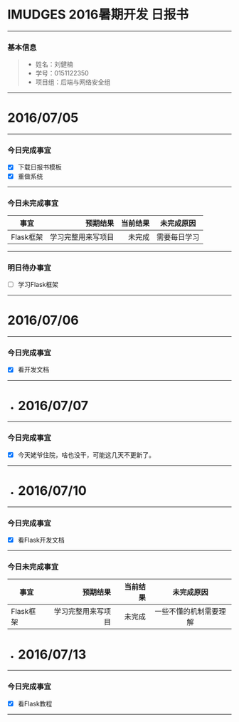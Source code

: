 
# IMUDGES 2016暑期开发 日报书

-------


### 基本信息
> * 姓名：刘健楠
> * 学号：0151122350
> * 项目组：后端与网络安全组

-------


# 2016/07/05

-------

### 今日完成事宜
- [x]  下载日报书模板
- [x]  重做系统

-----
### 今日未完成事宜


| 事宜     |预期结果| 当前结果  | 未完成原因   | 
| --------   | -----:  | -----:  | :----:  |
| Flask框架     | 学习完整用来写项目    | 未完成   | 需要每日学习   | 


------
### 明日待办事宜
- [ ] 学习Flask框架

-------
# 2016/07/06

-------

### 今日完成事宜
- [x]  看开发文档

-------
- # 2016/07/07

-------

### 今日完成事宜
- [x]  今天姥爷住院，啥也没干，可能这几天不更新了。

-------
- # 2016/07/10

-------

### 今日完成事宜
- [x]  看Flask开发文档

-------
### 今日未完成事宜


| 事宜     |预期结果| 当前结果  | 未完成原因   | 
| --------   | -----:  | -----:  | :----:  |
| Flask框架     | 学习完整用来写项目    | 未完成   | 一些不懂的机制需要理解   | 
- # 2016/07/13

-------

### 今日完成事宜
- [x]  看Flask教程

-------


